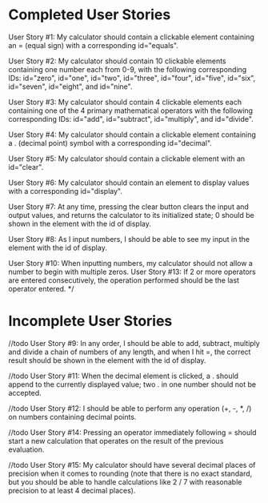 # Completed User Stories
User Story #1: My calculator should contain a clickable element containing an = (equal sign) with a corresponding id="equals".

User Story #2: My calculator should contain 10 clickable elements containing one number each from 0-9, with the following corresponding IDs: id="zero", id="one", id="two", id="three", id="four", id="five", id="six", id="seven", id="eight", and id="nine".

User Story #3: My calculator should contain 4 clickable elements each containing one of the 4 primary mathematical operators with the following corresponding IDs: id="add", id="subtract", id="multiply", and id="divide".

User Story #4: My calculator should contain a clickable element containing a . (decimal point) symbol with a corresponding id="decimal".

User Story #5: My calculator should contain a clickable element with an id="clear".

User Story #6: My calculator should contain an element to display values with a corresponding id="display".

User Story #7: At any time, pressing the clear button clears the input and output values, and returns the calculator to its initialized state; 0 should be shown in the element with the id of display.

 User Story #8: As I input numbers, I should be able to see my input in the element with the id of display.

 User Story #10: When inputting numbers, my calculator should not allow a number to begin with multiple zeros.
 User Story #13: If 2 or more operators are entered consecutively, the operation performed should be the last operator entered.
*/
# Incomplete User Stories
//todo User Story #9: In any order, I should be able to add, subtract, multiply and divide a chain of numbers of any length, and when I hit =, the correct result should be shown in the element with the id of display.


//todo User Story #11: When the decimal element is clicked, a . should append to the currently displayed value; two . in one number should not be accepted.

//todo User Story #12: I should be able to perform any operation (+, -, *, /) on numbers containing decimal points.


//todo User Story #14: Pressing an operator immediately following = should start a new calculation that operates on the result of the previous evaluation.

//todo User Story #15: My calculator should have several decimal places of precision when it comes to rounding (note that there is no exact standard, but you should be able to handle calculations like 2 / 7 with reasonable precision to at least 4 decimal places).